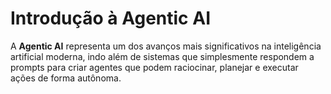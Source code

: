# Introdução à Agentic AI

A **Agentic AI** representa um dos avanços mais significativos na inteligência artificial moderna, indo além de sistemas que simplesmente respondem a prompts para criar agentes que podem raciocinar, planejar e executar ações de forma autônoma.

